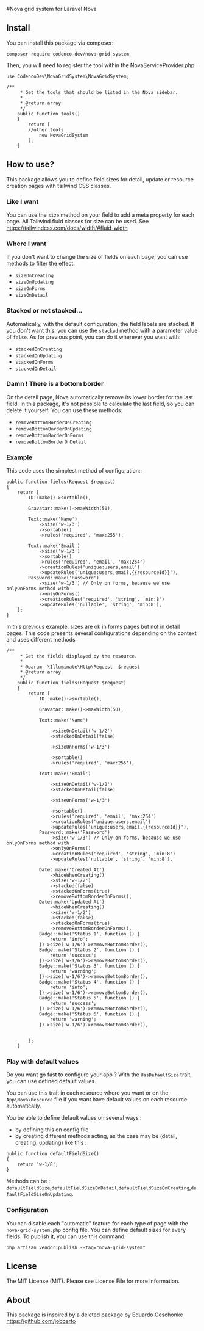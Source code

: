#Nova grid system for Laravel Nova

## Install

You can install this package via composer:

```
composer require codenco-dev/nova-grid-system
```

Then, you will need to register the tool within the NovaServiceProvider.php:


```
use CodencoDev\NovaGridSystem\NovaGridSystem;

/**
     * Get the tools that should be listed in the Nova sidebar.
     *
     * @return array
     */
    public function tools()
    {
        return [
        //other tools
            new NovaGridSystem
        ];
    }
```

## How to use?

This package allows you to define field sizes for detail, update or resource creation pages with tailwind CSS classes.
### Like I want
You can use the `size` method on your field to add a meta property for each page. All Tailwind fluid classes for size can be used.
See https://tailwindcss.com/docs/width/#fluid-width

### Where I want
If you don't want to change the size of fields on each page, you can use methods to filter the effect:

- `sizeOnCreating` 
- `sizeOnUpdating` 
- `sizeOnForms` 
- `sizeOnDetail` 

### Stacked or not stacked...
Automatically, with the default configuration, the field labels are stacked.
If you don't want this, you can use the `stacked` method with a parameter value of `false`.
As for previous point, you can do it wherever you want with:

- `stackedOnCreating` 
- `stackedOnUpdating` 
- `stackedOnForms` 
- `stackedOnDetail`

### Damn ! There is a bottom border
On the detail page, Nova automatically remove its lower border for the last field.
In this package, it's not possible to calculate the last field, so you can delete it yourself.
You can use these methods:

- `removeBottomBorderOnCreating` 
- `removeBottomBorderOnUpdating` 
- `removeBottomBorderOnForms` 
- `removeBottomBorderOnDetail`


### Example

This code uses the simplest method of configuration::

```
public function fields(Request $request)
{
    return [
        ID::make()->sortable(),

        Gravatar::make()->maxWidth(50),

        Text::make('Name')
            ->size('w-1/3')
            ->sortable()
            ->rules('required', 'max:255'),

        Text::make('Email')
            ->size('w-1/3')
            ->sortable()
            ->rules('required', 'email', 'max:254')
            ->creationRules('unique:users,email')
            ->updateRules('unique:users,email,{{resourceId}}'),
        Password::make('Password')
            ->size('w-1/3') // Only on forms, because we use onlyOnForms method with
            ->onlyOnForms()
            ->creationRules('required', 'string', 'min:8')
            ->updateRules('nullable', 'string', 'min:8'),
    ];
}
```

In this previous example, sizes are ok in forms pages but not in detail pages.
This code presents several configurations depending on the context and uses different methods

```
/**
     * Get the fields displayed by the resource.
     *
     * @param  \Illuminate\Http\Request  $request
     * @return array
     */
    public function fields(Request $request)
    {
        return [
            ID::make()->sortable(),

            Gravatar::make()->maxWidth(50),

            Text::make('Name')

                ->sizeOnDetail('w-1/2')
                ->stackedOnDetail(false)

                ->sizeOnForms('w-1/3')

                ->sortable()
                ->rules('required', 'max:255'),

            Text::make('Email')

                ->sizeOnDetail('w-1/2')
                ->stackedOnDetail(false)

                ->sizeOnForms('w-1/3')

                ->sortable()
                ->rules('required', 'email', 'max:254')
                ->creationRules('unique:users,email')
                ->updateRules('unique:users,email,{{resourceId}}'),
            Password::make('Password')
                ->size('w-1/3') // Only on forms, because we use onlyOnForms method with
                ->onlyOnForms()
                ->creationRules('required', 'string', 'min:8')
                ->updateRules('nullable', 'string', 'min:8'),

            Date::make('Created At')
                ->hideWhenCreating()
                ->size('w-1/2')
                ->stacked(false)
                ->stackedOnForms(true)
                ->removeBottomBorderOnForms(),
            Date::make('Updated At')
                ->hideWhenCreating()
                ->size('w-1/2')
                ->stacked(false)
                ->stackedOnForms(true)
                ->removeBottomBorderOnForms(),
            Badge::make('Status 1', function () {
                return 'info';
            })->size('w-1/6')->removeBottomBorder(),
            Badge::make('Status 2', function () {
                return 'success';
            })->size('w-1/6')->removeBottomBorder(),
            Badge::make('Status 3', function () {
                return 'warning';
            })->size('w-1/6')->removeBottomBorder(),
            Badge::make('Status 4', function () {
                return 'info';
            })->size('w-1/6')->removeBottomBorder(),
            Badge::make('Status 5', function () {
                return 'success';
            })->size('w-1/6')->removeBottomBorder(),
            Badge::make('Status 6', function () {
                return 'warning';
            })->size('w-1/6')->removeBottomBorder(),


        ];
    }
```


### Play with default values
Do you want go fast to configure your app ?
With the `HasDefaultSize` trait, you can use defined default values.

You can use this trait in each resource where you want or on the `App\Nova\Resource` file if you want have default 
values on each resource automatically.


You be able to define default values on several ways : 
- by defining this on config file
- by creating different methods acting, as the case may be (detail, creating, updating) like this : 

```
public function defaultFieldSize()
{
    return 'w-1/8';
}
```

Methods can be : `defaultFieldSize`,`defaultFieldSizeOnDetail`,`defaultFieldSizeOnCreating`,`defaultFieldSizeOnUpdating`.

### Configuration

You can disable each "automatic" feature for each type of page with the `nova-grid-system.php` config file.
You can define default sizes for every fields.
To publish it, you can use this command:

```
php artisan vendor:publish --tag="nova-grid-system"
```  

## License

The MIT License (MIT). Please see License File for more information.

## About
This package is inspired by a deleted package by Eduardo Geschonke https://github.com/jobcerto
